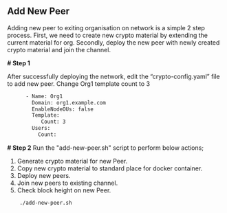 ## Add New Peer
Adding new peer to exiting organisation on network is a simple 2 step process. First, we need to create new crypto material by extending the current material for org. Secondly, deploy the new peer with newly created crypto material and join the channel.
    
**# Step 1**

After successfully deploying the network, edit the “crypto-config.yaml” file to add new peer.
Change Org1 template count to 3

```bash
      - Name: Org1
        Domain: org1.example.com
        EnableNodeOUs: false
        Template:
           Count: 3
        Users:
          Count: 
```
 
**# Step 2**
Run the "add-new-peer.sh" script to perform below actions; 
1. Generate crypto material for new Peer.
2. Copy new crypto material to standard place for docker container.
3. Deploy new peers.
4. Join new peers to existing channel.
5. Check block height on new Peer.

```bash
    ./add-new-peer.sh
```

